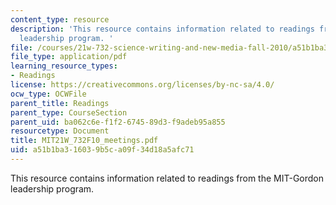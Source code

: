 ```yaml
---
content_type: resource
description: 'This resource contains information related to readings from the MIT-Gordon
  leadership program. '
file: /courses/21w-732-science-writing-and-new-media-fall-2010/a51b1ba316039b5ca09f34d18a5afc71_MIT21W_732F10_meetings.pdf
file_type: application/pdf
learning_resource_types:
- Readings
license: https://creativecommons.org/licenses/by-nc-sa/4.0/
ocw_type: OCWFile
parent_title: Readings
parent_type: CourseSection
parent_uid: ba062c6e-f1f2-6745-89d3-f9adeb95a855
resourcetype: Document
title: MIT21W_732F10_meetings.pdf
uid: a51b1ba3-1603-9b5c-a09f-34d18a5afc71
---
```

This resource contains information related to readings from the MIT-Gordon leadership program. 